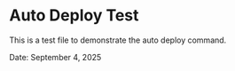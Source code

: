 # Auto Deploy Test

This is a test file to demonstrate the auto deploy command.

Date: September 4, 2025
